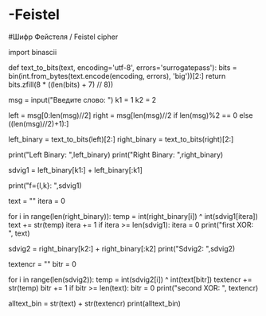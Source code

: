 # -Feistel
#Шифр Фейстеля / Feistel cipher

import binascii


def text_to_bits(text, encoding='utf-8', errors='surrogatepass'):
    bits = bin(int.from_bytes(text.encode(encoding, errors), 'big'))[2:]
    return bits.zfill(8 * ((len(bits) + 7) // 8))


msg = input("Введите слово: ")
k1 = 1
k2 = 2


left = msg[0:len(msg)//2]
right = msg[len(msg)//2
            if len(msg)%2 == 0
            else ((len(msg)//2)+1):]

left_binary = text_to_bits(left)[2:]
right_binary = text_to_bits(right)[2:]

print("Left Binary: ",left_binary)
print("Right Binary: ",right_binary)

sdvig1 = left_binary[k1:] + left_binary[:k1]

print("f={l,k}: ",sdvig1)

text = ""
itera = 0

for i in range(len(right_binary)):
    temp = int(right_binary[i]) ^ int(sdvig1[itera])
    text += str(temp)
    itera += 1
    if itera >= len(sdvig1):
        itera = 0
print("first XOR: ", text)

sdvig2 = right_binary[k2:] + right_binary[:k2]
print("Sdvig2: ",sdvig2)

textencr = ""
bitr = 0

for i in range(len(sdvig2)):
    temp = int(sdvig2[i]) ^ int(text[bitr])
    textencr += str(temp)
    bitr += 1
    if bitr >= len(text):
        bitr = 0
print("second XOR: ", textencr)

alltext_bin = str(text) + str(textencr)
print(alltext_bin)










